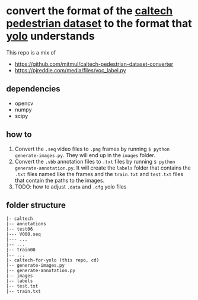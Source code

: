 # convert the format of the [caltech pedestrian dataset](http://www.vision.caltech.edu/Image_Datasets/CaltechPedestrians) to the format that [yolo](https://pjreddie.com/darknet/yolo) understands

This repo is a mix of
- https://github.com/mitmul/caltech-pedestrian-dataset-converter
- https://pjreddie.com/media/files/voc_label.py

## dependencies

- opencv
- numpy
- scipy

## how to

1. Convert the `.seq` video files to `.png` frames by running `$ python generate-images.py`. They will end up in the `images` folder.
2. Convert the `.vbb` annotation files to `.txt` files by running `$ python generate-annotation.py`. It will create the `labels` folder that contains the `.txt` files named like the frames and the `train.txt` and `test.txt` files that contain the paths to the images.
3. TODO: how to adjust `.data` and `.cfg` yolo files

## folder structure
```
|- caltech
|-- annotations
|-- test06
|--- V000.seq
|--- ...
|-- ...
|-- train00
|-- ...
|- caltech-for-yolo (this repo, cd)
|-- generate-images.py
|-- generate-annotation.py
|-- images
|-- labels
|-- test.txt
|-- train.txt
```
